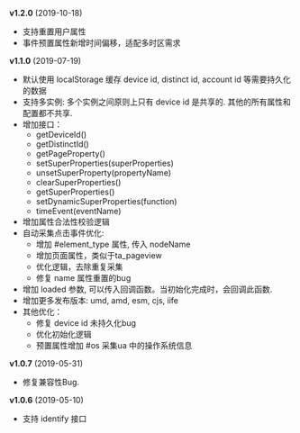 **v1.2.0** (2019-10-18)
- 支持重置用户属性
- 事件预置属性新增时间偏移，适配多时区需求

**v1.1.0** (2019-07-19)
- 默认使用 localStorage 缓存 device id, distinct id, account id 等需要持久化的数据
- 支持多实例: 多个实例之间原则上只有 device id 是共享的. 其他的所有属性和配置都不共享.
- 增加接口：
	- getDeviceId()
	- getDistinctId()
	- getPageProperty()
	- setSuperProperties(superProperties)
	- unsetSuperProperty(propertyName)
	- clearSuperProperties()
	- getSuperProperties()
	- setDynamicSuperProperties(function)
	- timeEvent(eventName)
- 增加属性合法性校验逻辑
- 自动采集点击事件优化:
	- 增加 #element_type 属性, 传入 nodeName
	- 增加页面属性，类似于ta_pageview
	- 优化逻辑，去除重复采集
	- 修复 name 属性重置的bug
- 增加 loaded 参数, 可以传入回调函数。当初始化完成时，会回调此函数.
- 增加更多发布版本: umd, amd, esm, cjs, iife
- 其他优化：
	- 修复 device id 未持久化bug
	- 优化初始化逻辑
	- 预置属性增加 #os 采集ua 中的操作系统信息

**v1.0.7** (2019-05-31)
- 修复兼容性Bug.

**v1.0.6** (2019-05-10)
- 支持 identify 接口


